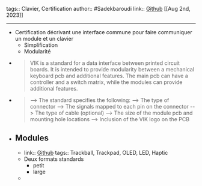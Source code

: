 tags:: Clavier, Certification
author:: #Sadekbaroudi
link:: [Github](https://github.com/sadekbaroudi/vik) 
[[Aug 2nd, 2023]]
***

- Certification décrivant une interface commune pour faire communiquer un module et un clavier
	- Simplification
	- Modularité
- > VIK is a standard for a data interface between printed circuit boards. It is intended to provide modularity between a mechanical keyboard pcb and additional features. The main pcb can have a controller and a switch matrix, while the modules can provide additional features.
- > --> The standard specifies the following:
  --> The type of connector
  --> The signals mapped to each pin on the connector
  --> The type of cable (optional)
  --> The size of the module pcb and mounting hole locations
  --> Inclusion of the VIK logo on the PCB
- ## Modules
	- link:: [Github](https://github.com/sadekbaroudi/vik#modules)
	  tags:: Trackball, Trackpad, OLED, LED, Haptic
	- Deux formats standards
		- petit
		- large
	-